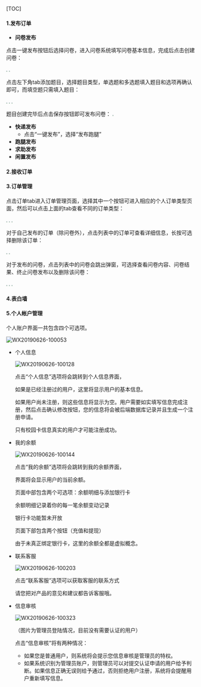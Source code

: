 [TOC]

#### 1.发布订单

- **问卷发布**

点击一键发布按钮后选择问卷，进入问卷系统填写问卷基本信息，完成后点击创建问卷：

<img src="..\imgsrc\ljz_img\2.jpg"  style="zoom:20%">   <img src="..\imgsrc\ljz_img\3.jpg"  style="zoom:20%">

点击左下角tab添加题目，选择题目类型，单选题和多选题填入题目和选项再确认即可，而填空题只需填入题目：

<img src="..\imgsrc\ljz_img\4.jpg"  style="zoom:20%">   <img src="..\imgsrc\ljz_img\5.jpg"  style="zoom:20%">   <img src="..\imgsrc\ljz_img\6.jpg"  style="zoom:20%">

题目创建完毕后点击保存按钮即可发布问卷：
<img src="..\imgsrc\ljz_img\7.jpg"  style="zoom:20%">



- **快递发布**
  - 点击“一键发布”，选择“发布跑腿”
- **跑腿发布**
- **求助发布**
- **闲置发布**

#### 2.接收订单



#### 3.订单管理

点击订单tab进入订单管理页面，选择其中一个按钮可进入相应的个人订单类型页面，然后可以点击上面的tab查看不同的订单类型：

<img src="..\imgsrc\ljz_img\8.jpg"  style="zoom:20%">   <img src="..\imgsrc\ljz_img\9.jpg"  style="zoom:20%">   <img src="..\imgsrc\ljz_img\10.jpg"  style="zoom:20%">

对于自己发布的订单（除问卷外），点击列表中的订单可查看详细信息，长按可选择删除该订单：

<img src="..\imgsrc\ljz_img\12.jpg"  style="zoom:20%">   <img src="..\imgsrc\ljz_img\11.jpg"  style="zoom:20%">

对于发布的问卷，点击列表中的问卷会跳出弹窗，可选择查看问卷内容、问卷结果、终止问卷发布以及删除该问卷：

<img src="..\imgsrc\ljz_img\13.jpg"  style="zoom:20%">   <img src="..\imgsrc\ljz_img\14.jpg"  style="zoom:20%">   <img src="..\imgsrc\ljz_img\15.jpg"  style="zoom:20%">

#### 4.表白墙



#### 5.个人帐户管理

个人账户界面一共包含四个可选项。

![WX20190626-100053](chg_img/WX20190626-100053.png)

- 个人信息

  ![WX20190626-100128](chg_img/WX20190626-100128.png)

  点击“个人信息”选项将会跳转到个人信息界面，

  如果是已经注册过的用户，这里将显示用户的基本信息。

  如果用户尚未注册，则这些信息将显示为空。用户需要如实填写信息完成注册，然后点击确认修改按钮，您的信息将会被后端数据库记录并且生成一个注册申请。

  只有校园卡信息真实的用户才可能注册成功。

- 我的余额

  ![WX20190626-100144](chg_img/WX20190626-100144.png)

  点击“我的余额”选项将会跳转到我的余额界面，

  界面将会显示用户的当前余额。

  页面中部包含两个可选项：余额明细与添加银行卡

  余额明细记录着你的每一笔余额变动记录

  银行卡功能暂未开放

  页面下部包含两个按钮（充值和提现）

  由于未真正绑定银行卡，这里的余额全都是虚拟概念。

- 联系客服

  ![WX20190626-100203](chg_img/WX20190626-100203.png)

  点击“联系客服”选项可以获取客服的联系方式

  请您把对产品的意见和建议都告诉客服哦。

- 信息审核

  ![WX20190626-100323](chg_img/WX20190626-100323.png)

  （图片为管理员登陆情况，目前没有需要认证的用户）
  
  点击“信息审核”将有两种情况：
  
  - 如果您是普通用户，则系统将会提示您信息审核是管理员的特权。
  - 如果系统识别为管理员账户，则管理员可以对提交认证申请的用户给予判断。如果信息正确无误则给予通过，否则拒绝用户注册，系统将会提醒用户重新填写信息。
